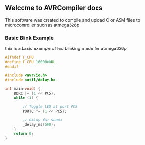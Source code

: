 ## Welcome to AVRCompiler docs

This software was created to compile and upload C or ASM files to microcontroller such as atmega328p

### Basic Blink Example

this is a basic example of led blinking made for atmega328p
```C
#ifndef F_CPU
#define F_CPU 1600000UL
#endif

#include <avr/io.h>
#include <util/delay.h>

int main(void) {
	DDRC |= (1 << PC5);
	while (1) {

		// Toggle LED at port PC5
		PORTC ^= (1 << PC5);

		// Delay for 500ms
		_delay_ms(500);
	}
	return 0;
}
```
